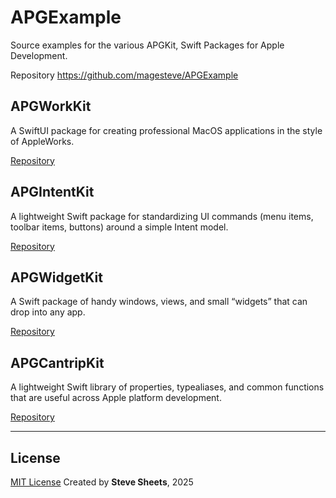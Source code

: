 # APGExample

Source examples for the various APGKit, Swift Packages for Apple Development.

Repository https://github.com/magesteve/APGExample


## APGWorkKit

A SwiftUI package for creating professional MacOS applications in the style of AppleWorks.

[Repository](https://github.com/magesteve/APGWorkKit)


## APGIntentKit

A lightweight Swift package for standardizing UI commands (menu items, toolbar items, buttons) around a simple Intent model.

[Repository](https://github.com/magesteve/APGIntentKit)


## APGWidgetKit

A Swift package of handy windows, views, and small “widgets” that can drop into any app.

[Repository](https://github.com/magesteve/APGWidgetKit)


## APGCantripKit

A lightweight Swift library of properties, typealiases, and common functions that are useful across Apple platform development.

[Repository](https://github.com/magesteve/APGWorkKit)

---

## License

[MIT License](LICENSE)
Created by **Steve Sheets**, 2025
